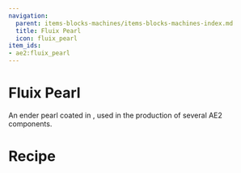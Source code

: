 ```yaml
---
navigation:
  parent: items-blocks-machines/items-blocks-machines-index.md
  title: Fluix Pearl
  icon: fluix_pearl
item_ids:
- ae2:fluix_pearl
---
```

# Fluix Pearl

<ItemImage id="fluix_pearl" scale="4" />

An ender pearl coated in <ItemLink id="fluix_crystal" />, used in the production of
several AE2 components.

# Recipe

<RecipeFor id="fluix_pearl" />
